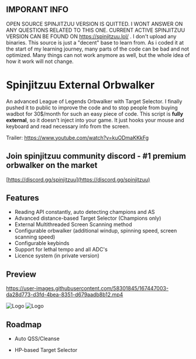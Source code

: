 ## IMPORANT INFO

OPEN SOURCE SPINJITZUU VERSION IS QUITTED. I WONT ANSWER ON ANY QUESTIONS RELATED TO THIS ONE. CURRENT ACTIVE SPINJITZUU VERSION CAN BE FOUND ON https://spinjitzuu.lol/ . 
I don't upload any binaries. This source is just a "decent" base to learn from. As i coded it at the start of my learning journey, many parts of the code can be bad and not optimized. Many things can not work anymore as well, but the whole idea of how it work will not change.

# Spinjitzuu External Orbwalker

An advanced League of Legends Orbwalker with Target Selector. I finally pushed it to public to improve the code and to stop people from buying wadbot for 30$/month for such an easy piece of code.
This script is **fully external**, so it doesn't inject into your game. It just hooks your mouse and keyboard and read necessary info from the screen.

Trailer: https://www.youtube.com/watch?v=kuODmaKKkFg

## Join spinjitzuu community discord - #1 premium orbwalker on the market
[https://discord.gg/spinjitzuu](https://discord.gg/spinjitzuu)

## Features

- Reading API constantly, auto detecting champions and AS
- Advanced distance-based Target Selector (Champions only)
- External Multithreaded Screen Scanning method
- Configurable orbwalker (additional windup, spinning speed, screen scanning speed)
- Configurable keybinds
- Support for lethal tempo and all ADC's 
- Licence system (in private version)


## Preview
https://user-images.githubusercontent.com/58301845/167447003-da28d773-d3fd-4bea-8351-d679aadb8b12.mp4

![Logo](https://i.ibb.co/z88N4C2/spin.png)
![Logo](https://i.ibb.co/c8fyf1r/spin1.png)
## Roadmap

- Auto QSS/Cleanse

- HP-based Target Selector
